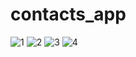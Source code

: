 # contacts_app

![1](https://user-images.githubusercontent.com/84284375/185100016-5d6ec7aa-c0aa-4bc9-be5c-8942e3c4bfe7.png)
![2](https://user-images.githubusercontent.com/84284375/185100020-9f819072-5b3e-4468-84cd-be3a7955cf3c.png)
![3](https://user-images.githubusercontent.com/84284375/185100498-2275feb3-c81e-48fc-ae8b-52bba0733bb8.png)
![4](https://user-images.githubusercontent.com/84284375/185100027-481c1e85-14d2-4225-8302-47c6fddeff83.png)

